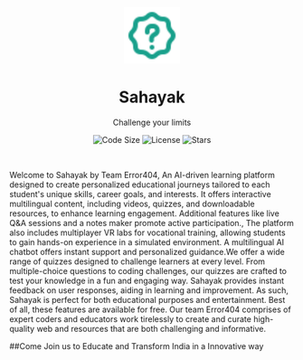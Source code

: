 <p align="center">
    <a href="https://cuizzy.s4shibam.com">
        <img alt="Cuizzy" width="100" src="./public/Logo.svg">
    </a>
</p>

<div align="center">
    <h1>Sahayak</h1>
    <p>Challenge your limits</p>
</div>

<p align="center">
    <img src="https://img.shields.io/github/languages/code-size/s4shibam/cuizzy?style=flat-square" alt="Code Size">
    <img src="https://img.shields.io/github/license/s4shibam/cuizzy?style=flat-square" alt="License">
    <img src="https://img.shields.io/github/stars/s4shibam/cuizzy?style=flat-square&logo=github" alt="Stars">
</p>

<br />

Welcome to Sahayak by Team Error404, An AI-driven learning platform designed to create personalized educational journeys tailored to each student's unique skills, career goals, and interests. It offers interactive multilingual content, including videos, quizzes, and downloadable resources, to enhance learning engagement. Additional features like live Q&A sessions and a notes maker promote active participation.,
The platform also includes multiplayer VR labs for vocational training, allowing students to gain hands-on experience in a simulated environment. A multilingual AI chatbot offers instant support and personalized guidance.We offer a wide range of quizzes designed to challenge learners at every level. From multiple-choice questions to coding challenges, our quizzes are crafted to test your knowledge in a fun and engaging way. Sahayak provides instant feedback on user responses, aiding in learning and improvement. As such, Sahayak is perfect for both educational purposes and entertainment. Best of all, these features are available for free.
Our team Error404 comprises of expert coders and educators work tirelessly to create and curate high-quality web and resources that are both challenging and informative.

##Come Join us to Educate and Transform India in a Innovative way
